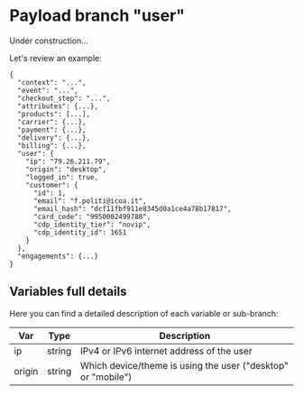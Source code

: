 # Payload branch "user"

Under construction...

Let's review an example:

```js{11-21}
{
  "context": "...",
  "event": "...",
  "checkout_step": "...",
  "attributes": {...},
  "products": [...],
  "carrier": {...},
  "payment": {...},
  "delivery": {...},
  "billing": {...},
  "user": {
    "ip": "79.26.211.79",
    "origin": "desktop",
    "logged_in": true,
    "customer": {
      "id": 1,
      "email": "f.politi@icoa.it",
      "email_hash": "dcf11fbf911e8345d0a1ce4a78b17817",
      "card_code": "9950002499788",
      "cdp_identity_tier": "novip",
      "cdp_identity_id": 1651
    }
  },
  "engagements": {...}
}
```
## Variables full details
Here you can find a detailed description of each variable or sub-branch:

| <span style="white-space: nowrap; text-align:center">Var</span> | Type | Description |
|--------|-----|-----|
| <span style="white-space: nowrap;">ip</span> | <span style="white-space: nowrap;">string</span> | IPv4 or IPv6 internet address of the user |
| <span style="white-space: nowrap;">origin</span> | <span style="white-space: nowrap;">string</span> | Which device/theme is using the user ("desktop" or "mobile") |